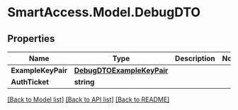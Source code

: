 # SmartAccess.Model.DebugDTO

## Properties

Name | Type | Description | Notes
------------ | ------------- | ------------- | -------------
**ExampleKeyPair** | [**DebugDTOExampleKeyPair**](DebugDTOExampleKeyPair.md) |  | 
**AuthTicket** | **string** |  | 

[[Back to Model list]](../README.md#documentation-for-models) [[Back to API list]](../README.md#documentation-for-api-endpoints) [[Back to README]](../README.md)

